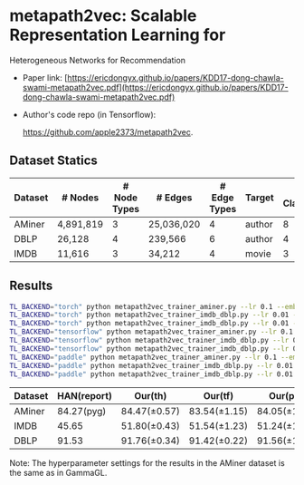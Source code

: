 # metapath2vec: Scalable Representation Learning for
Heterogeneous Networks
for Recommendation

- Paper link: [https://ericdongyx.github.io/papers/KDD17-dong-chawla-swami-metapath2vec.pdf](https://ericdongyx.github.io/papers/KDD17-dong-chawla-swami-metapath2vec.pdf)

- Author's code repo (in Tensorflow):

    https://github.com/apple2373/metapath2vec.


Dataset Statics
-------

| Dataset | # Nodes   | # Node Types | # Edges    | # Edge Types | Target | # Classes |
| ------- | --------- | ------------ | ---------- | ------------ | ------ | --------- |
| AMiner  | 4,891,819 | 3            | 25,036,020 | 4            | author | 8         |
| DBLP    | 26,128    | 4            | 239,566    | 6            | author | 4         |
| IMDB    | 11,616    | 3            | 34,212     | 4            | movie  | 3         |

## Results

```bash
TL_BACKEND="torch" python metapath2vec_trainer_aminer.py --lr 0.1 --embedding_dim 16 --walk_length 60 --window_size 3 --num_walks 600 --n_epoch 5 --num_negative_samples 6 --batch_size 128 --train_ratio 0.5 --dataset aminer
TL_BACKEND="torch" python metapath2vec_trainer_imdb_dblp.py --lr 0.01 --embedding_dim 16 --walk_length 50 --window_size 7 --num_walks 5 --n_epoch 50 --num_negative_samples 5 --batch_size 128 --dataset imdb
TL_BACKEND="torch" python metapath2vec_trainer_imdb_dblp.py --lr 0.01 --embedding_dim 16 --walk_length 50 --window_size 7 --num_walks 5 --n_epoch 50 --num_negative_samples 5 --batch_size 128 --dataset dblp
TL_BACKEND="tensorflow" python metapath2vec_trainer_aminer.py --lr 0.1 --embedding_dim 16 --walk_length 60 --window_size 3 --num_walks 500 --n_epoch 5 --num_negative_samples 6 --batch_size 128 --train_ratio 0.5 --dataset aminer
TL_BACKEND="tensorflow" python metapath2vec_trainer_imdb_dblp.py --lr 0.01 --embedding_dim 16 --walk_length 50 --window_size 7 --num_walks 5 --n_epoch 50 --num_negative_samples 5 --batch_size 128 --dataset imdb
TL_BACKEND="tensorflow" python metapath2vec_trainer_imdb_dblp.py --lr 0.01 --embedding_dim 16 --walk_length 50 --window_size 7 --num_walks 5 --n_epoch 50 --num_negative_samples 5 --batch_size 128 --dataset dblp
TL_BACKEND="paddle" python metapath2vec_trainer_aminer.py --lr 0.1 --embedding_dim 16 --walk_length 60 --window_size 3 --num_walks 600 --n_epoch 5 --num_negative_samples 6 --batch_size 128 --train_ratio 0.5 --dataset aminer
TL_BACKEND="paddle" python metapath2vec_trainer_imdb_dblp.py --lr 0.01 --embedding_dim 16 --walk_length 50 --window_size 7 --num_walks 5 --n_epoch 50 --num_negative_samples 5 --batch_size 128 --dataset imdb
TL_BACKEND="paddle" python metapath2vec_trainer_imdb_dblp.py --lr 0.01 --embedding_dim 16 --walk_length 50 --window_size 7 --num_walks 5 --n_epoch 50 --num_negative_samples 5 --batch_size 128 --dataset dblp
```



| Dataset | HAN(report) | Our(th)      | Our(tf)      | Our(pd)      |
| ------- | ----------- | ------------ | ------------ | ------------ |
| AMiner  | 84.27(pyg)  | 84.47(±0.57) | 83.54(±1.15) | 84.05(±1.43) |
| IMDB    | 45.65       | 51.80(±0.43) | 51.54(±1.23) | 51.24(±1.42) |
| DBLP    | 91.53       | 91.76(±0.34) | 91.42(±0.22) | 91.56(±1.56) |

Note: The hyperparameter settings for the results in the AMiner dataset is the same as in GammaGL.
